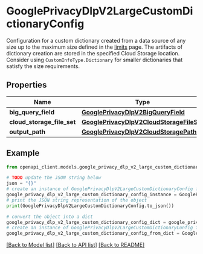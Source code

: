 # GooglePrivacyDlpV2LargeCustomDictionaryConfig

Configuration for a custom dictionary created from a data source of any size up to the maximum size defined in the [limits](https://cloud.google.com/sensitive-data-protection/limits) page. The artifacts of dictionary creation are stored in the specified Cloud Storage location. Consider using `CustomInfoType.Dictionary` for smaller dictionaries that satisfy the size requirements.

## Properties

Name | Type | Description | Notes
------------ | ------------- | ------------- | -------------
**big_query_field** | [**GooglePrivacyDlpV2BigQueryField**](GooglePrivacyDlpV2BigQueryField.md) |  | [optional] 
**cloud_storage_file_set** | [**GooglePrivacyDlpV2CloudStorageFileSet**](GooglePrivacyDlpV2CloudStorageFileSet.md) |  | [optional] 
**output_path** | [**GooglePrivacyDlpV2CloudStoragePath**](GooglePrivacyDlpV2CloudStoragePath.md) |  | [optional] 

## Example

```python
from openapi_client.models.google_privacy_dlp_v2_large_custom_dictionary_config import GooglePrivacyDlpV2LargeCustomDictionaryConfig

# TODO update the JSON string below
json = "{}"
# create an instance of GooglePrivacyDlpV2LargeCustomDictionaryConfig from a JSON string
google_privacy_dlp_v2_large_custom_dictionary_config_instance = GooglePrivacyDlpV2LargeCustomDictionaryConfig.from_json(json)
# print the JSON string representation of the object
print(GooglePrivacyDlpV2LargeCustomDictionaryConfig.to_json())

# convert the object into a dict
google_privacy_dlp_v2_large_custom_dictionary_config_dict = google_privacy_dlp_v2_large_custom_dictionary_config_instance.to_dict()
# create an instance of GooglePrivacyDlpV2LargeCustomDictionaryConfig from a dict
google_privacy_dlp_v2_large_custom_dictionary_config_from_dict = GooglePrivacyDlpV2LargeCustomDictionaryConfig.from_dict(google_privacy_dlp_v2_large_custom_dictionary_config_dict)
```
[[Back to Model list]](../README.md#documentation-for-models) [[Back to API list]](../README.md#documentation-for-api-endpoints) [[Back to README]](../README.md)


